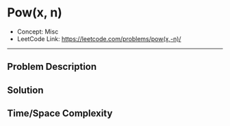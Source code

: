 # Pow(x, n)

- Concept: Misc
- LeetCode Link: https://leetcode.com/problems/pow(x,-n)/

---

## Problem Description

## Solution

## Time/Space Complexity

